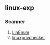 ## linux-exp
### Scanner
1. [LinEnum](https://github.com/rebootuser/LinEnum)
2. [linuxprivchecker](http://www.securitysift.com/download/linuxprivchecker.py)
